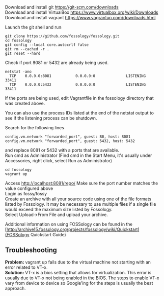 Download and install git https://git-scm.com/downloads<br>
Download and install VirtualBox https://www.virtualbox.org/wiki/Downloads<br>
Download and install vagrant https://www.vagrantup.com/downloads.html<br>

Launch the git shell and run
```
git clone https://github.com/fossology/fossology.git
cd fossology
git config --local core.autocrlf false
git rm --cached -r .
git reset --hard
```

Check if port 8081 or 5432 are already being used. 
```
netstat -ano
  TCP    0.0.0.0:8081           0.0.0.0:0              LISTENING    33411
  TCP    0.0.0.0:5432           0.0.0.0:0              LISTENING    33411
```

If the ports are being used, edit Vagrantfile in the fossology directory that was created above.

You can also use the process IDs listed at the end of the netstat output to see if the listening process can be shutdown.

Search for the following lines
```
config.vm.network "forwarded_port", guest: 80, host: 8081
config.vm.network "forwarded_port", guest: 5432, host: 5432
```
and replace 8081 or 5432 with a ports that are available.<br>
Run cmd as Administrator (Find cmd in the Start Menu, it's usually under Accessories, right click, select Run as Administrator)<br>
```
cd fossology
vagrant up
```
Access [http://localhost:8081/repo/](http://localhost:8081/repo/) Make sure the port number matches the value configured above<br>
Login as fossy/fossy<br>
Create an archive with all your source code using one of the file formats listed by Fossology. It may be necessary to use multiple files if a single file would exceed the maximum size listed by Fossology.<br>
Select Upload->From File and upload your archive.<p>
Additional information on using FOSSology can be found in the [http://archive15.fossology.org/projects/fossology/wiki/Quickstart](FOSSology Quickstart Guide)

## Troubleshooting
**Problem:** vagrant up fails due to the virtual machine not starting with an error related to VT-x.<br>
**Solution:** VT-x is a bios setting that allows for virtualization. This error is usually due to VT-x not being enabled in the BIOS. The steps to enable VT-x vary from device to device so Google'ing for the steps is usually the best approach.
